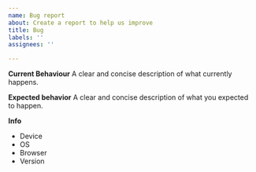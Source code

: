 ```yaml
---
name: Bug report
about: Create a report to help us improve
title: Bug
labels: ''
assignees: ''

---
```


**Current Behaviour**
A clear and concise description of what currently happens.

**Expected behavior**
A clear and concise description of what you expected to happen.

**Info**
 - Device
 - OS
 - Browser
 - Version
